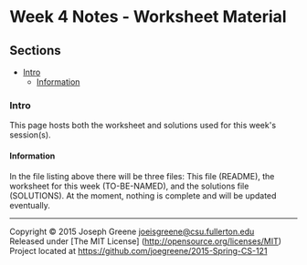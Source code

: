 # Week 4 Notes - Worksheet Material

## Sections
- [Intro](#intro)
  - [Information](#information)
    
### Intro
This page hosts both the worksheet and solutions used for this week's session(s).

#### Information
In the file listing above there will be three files: This file (README), the worksheet for 
this week (TO-BE-NAMED), and the solutions file (SOLUTIONS). At the moment, nothing is complete 
and will be updated eventually.

-------------------------------------------------------------------------------

Copyright &copy; 2015 Joseph Greene <joeisgreene@csu.fullerton.edu>  
Released under [The MIT License] (http://opensource.org/licenses/MIT)  
Project located at <https://github.com/joegreene/2015-Spring-CS-121>